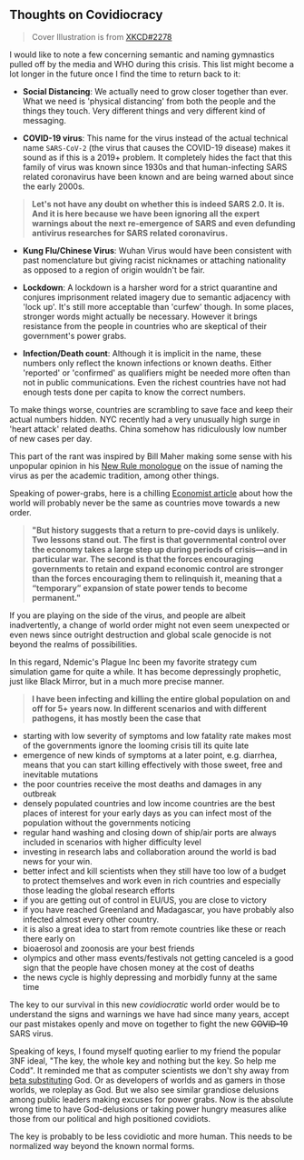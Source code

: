 ## Thoughts on Covidiocracy

> Cover Illustration is from  [XKCD#2278](https://xkcd.com/2278/) 

I would like to note a few concerning semantic and naming gymnastics pulled off by the media and WHO during this crisis. This list might become a lot longer in the future once I find the time to return back to it:

- **Social Distancing**: We actually need to grow closer together than ever. What we need is 'physical distancing' from both the people and the things they touch. Very different things and very different kind of messaging.

- **COVID-19 virus**: This name for the virus instead of the actual technical name `SARS-CoV-2` (the virus that causes the COVID-19 disease) makes it sound as if this is a 2019+ problem. It completely hides the fact that this family of virus was known since 1930s and that human-infecting SARS related coronavirus have been known and are being warned about since the early 2000s. 

> **Let's not have any doubt on whether this is indeed SARS 2.0. It is. And it is here because we have been ignoring all the expert warnings about the next re-emergence of SARS and even defunding antivirus researches for SARS related coronavirus.**

- **Kung Flu/Chinese Virus**: Wuhan Virus would have been consistent with past nomenclature but giving racist nicknames or attaching nationality as opposed to a region of origin wouldn't be fair.

- **Lockdown**: A lockdown is a harsher word for a strict quarantine and conjures imprisonment related imagery due to semantic adjacency with 'lock up'. It's still more acceptable than 'curfew' though. In some places, stronger words might actually be necessary. However it brings resistance from the people in countries who are skeptical of their government's power grabs.

- **Infection/Death count**: Although it is implicit in the name, these numbers only reflect the known infections or known deaths. Either 'reported' or 'confirmed' as qualifiers might be needed more often than not in public communications. Even the richest countries have not had enough tests done per capita to know the correct numbers. 

To make things worse, countries are scrambling to save face and keep their actual numbers hidden. NYC recently had a very unusually high surge in 'heart attack' related deaths. China somehow has ridiculously low number of new cases per day.

This part of the rant was inspired by Bill Maher making some sense with his unpopular opinion in his [New Rule monologue](https://youtu.be/dEfDwc2G2_8) on the issue of naming the virus as per the academic tradition, among other things.

Speaking of power-grabs, here is a chilling [Economist article](https://www.economist.com/briefing/2020/03/26/rich-countries-try-radical-economic-policies-to-counter-covid-19) about how the world will probably never be the same as countries move towards a new order.

> **"But history suggests that a return to pre-covid days is unlikely. Two lessons stand out. The first is that governmental control over the economy takes a large step up during periods of crisis—and in particular war. The second is that the forces encouraging governments to retain and expand economic control are stronger than the forces encouraging them to relinquish it, meaning that a “temporary” expansion of state power tends to become permanent."**

If you are playing on the side of the virus, and people are albeit inadvertently, a change of world order might not even seem  unexpected or even news since outright destruction and global scale genocide is not beyond the realms of possibilities. 

In this regard, Ndemic's Plague Inc been my favorite strategy cum simulation game for quite a while. It has become depressingly prophetic, just like Black Mirror, but in a much more precise manner.

> **I have been infecting and killing the entire global population on and off for 5+ years now. In different scenarios and with different pathogens, it has mostly been the case that** 

- starting with low severity of symptoms and low fatality rate makes most of the governments ignore the looming crisis till its quite late
- emergence of new kinds of symptoms at a later point, e.g. diarrhea, means that you can start killing effectively with those sweet, free and inevitable mutations
- the poor countries receive the most deaths and damages in any outbreak
- densely populated countries and low income countries are the best places of interest for your early days as you can infect most of the population without the governments noticing
- regular hand washing and closing down of ship/air ports are always included in scenarios with higher difficulty level
- investing in research labs and collaboration around the world is bad news for your win. 
- better infect and kill scientists when they still have too low of a budget to protect themselves and work even in rich countries and especially those leading the global research efforts
- if you are getting out of control in EU/US, you are close to victory
- if you have reached Greenland and Madagascar, you have probably also infected almost every other country. 
- it is also a great idea to start from remote countries like these or reach there early on
- bioaerosol and zoonosis are your best friends
- olympics and other mass events/festivals not getting canceled is a good sign that the people have chosen money at the cost of deaths
- the news cycle is highly depressing and morbidly funny at the same time

The key to our survival in this new *covidiocratic* world order would be to understand the signs and warnings we have had since many years, accept our past mistakes openly and move on together to fight the new ~~COVID-19~~ SARS virus. 

Speaking of keys, I found myself quoting earlier to my friend the popular 3NF ideal, "The key, the whole key and nothing but the key. So help me Codd". It reminded me that as computer scientists we don't shy away from [beta substituting](https://en.m.wikipedia.org/wiki/Lambda_calculus#%CE%B2-reduction_2) God. Or as developers of worlds and as gamers in those worlds, we roleplay as God. But we also see similar grandiose delusions among public leaders making excuses for power grabs. Now is the absolute wrong time to have God-delusions or taking power hungry measures alike those from our political and high positioned covidiots.

The key is probably to be less covidiotic and more human. This needs to be normalized way beyond the known normal forms. 